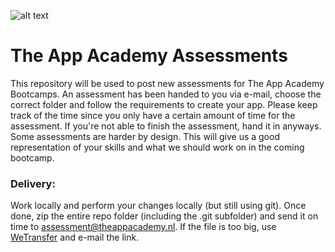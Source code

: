 ![alt text](https://i.imgur.com/IrpJNEc.png)
# The App Academy Assessments

This repository will be used to post new assessments for The App Academy Bootcamps. An assessment has been handed to you via e-mail, choose the correct folder and follow the requirements to create your app. Please keep track of the time since you only have a certain amount of time for the assessment. If you're not able to finish the assessment, hand it in anyways. Some assessments are harder by design. This will give us a good representation of your skills and what we should work on in the coming bootcamp. 

### Delivery:

Work locally and perform your changes locally (but still using git). Once done, zip the entire repo folder (including the .git subfolder) and send it on time to assessment@theappacademy.nl. If the file is too big, use [WeTransfer](https://wetransfer.com/) and e-mail the link.

